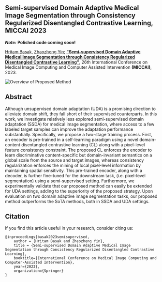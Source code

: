 ## Semi-supervised Domain Adaptive Medical Image Segmentation through Consistency Regularized Disentangled Contrastive Learning, MICCAI 2023

***Note:*** **Polished code coming soon!**

[Hritam Basak](https://hritam-98.github.io/), [Zhaozheng Yin](https://www3.cs.stonybrook.edu/~zyin/index.htm); [**"Semi-supervised Domain Adaptive Medical Image Segmentation through Consistency Regularized Disentangled Contrastive Learning"**](https://arxiv.org/abs/2307.02798), 26th International Conference on Medical Image Computing and Computer Assisted Intervention **(MICCAI)**, 2023.  

![Overview of Proposed Method](./figures/mainfig.png "Method at a glance")

## Abstract
Although unsupervised domain adaptation (UDA) is a promising direction to alleviate domain shift, they fall short of their supervised counterparts. In this work, we investigate relatively less explored semi-supervised domain adaptation (SSDA) for medical image segmentation, where access to a few labeled target samples can improve the adaptation performance substantially. Specifically, we propose a two-stage training process. First, an encoder is pre-trained in a self-learning paradigm using a novel domain-content disentangled contrastive learning (CL) along with a pixel-level feature consistency constraint. The proposed CL enforces the encoder to learn discriminative content-specific but domain-invariant semantics on a global scale from the source and target images, whereas consistency regularization enforces the mining of local pixel-level information by maintaining spatial sensitivity. This pre-trained encoder, along with a decoder, is further fine-tuned for the downstream task, (i.e. pixel-level segmentation) using a semi-supervised setting. Furthermore, we experimentally validate that our proposed method can easily be extended for UDA settings, adding to the superiority of the proposed strategy. Upon evaluation on two domain adaptive image segmentation tasks, our proposed method outperforms the SoTA methods, both in SSDA and UDA settings.

## Citation
If you find this article useful in your research, consider citing us:
```
@inproceedings{basak2023semisupervised,
    author = {Hritam Basak and Zheozheng Yin},
    title = {Semi-supervised Domain Adaptive Medical Image Segmentation through Consistency Regularized Disentangled Contrastive Learning},
    booktitle={International Conference on Medical Image Computing and Computer-Assisted Intervention},
    year={2023},
    organization={Springer}
}
```
